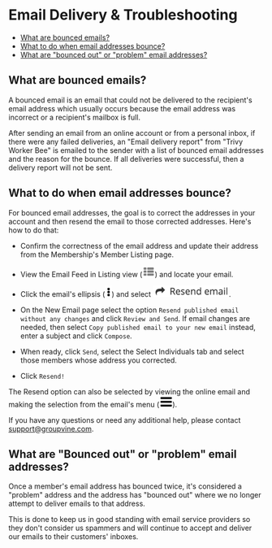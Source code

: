 # Email Delivery & Troubleshooting

* [What are bounced emails?](#gv-6delivery-2delivBounce-bounced-emails)
* [What to do when email addresses bounce?](#gv-6delivery-2delivBounce-what-to-do)
* [What are "bounced out" or "problem" email addresses?](#gv-6delivery-2delivBounce-problem-addr)

<span id="gv-6delivery-2delivBounce-bounced-emails"></span>
## What are bounced emails?

A bounced email is an email that could not be delivered to
the recipient's email address which usually occurs because the email
address was incorrect or a recipient's mailbox is full.

After sending an email from an online account or from
a personal inbox, if there were any failed
deliveries, an "Email delivery report" from "Trivy Worker
Bee" is emailed to the sender with a list of bounced
email addresses and the reason for the bounce.  If all
deliveries were successful, then a delivery report will
not be sent.  

<span id="gv-6delivery-2delivBounce-what-to-do"></span>
## What to do when email addresses bounce?

For bounced email addresses, the goal is to correct
the addresses in your account and then resend the email to
those corrected addresses.  Here's how to do that:

* Confirm the correctness of the email address and update their address from the Membership's Member Listing page.

* View the Email Feed in Listing view (<img src="/docimages/listing-view-icon.png" height="22">) and locate your email.

* Click the email's ellipsis (<img src="/docimages/ellipsis.png" height="22">) and select <img src="/docimages/feed-menu-resend-email.png" height="22">.

* On the New Email page select the option `Resend published email without any changes` and click `Review and Send`.  If email changes
 are needed, then select `Copy published email to your new email` instead, enter a subject and click `Compose`.
 
* When ready, click `Send`, select the Select Individuals tab and select those members whose address you corrected.  

* Click `Resend!`

The Resend option can also be selected by viewing the online email and making the selection from the email's menu (<img src="/docimages/menu-icon.png" height="22">).

If you have any questions or need any additional help, please contact support@groupvine.com.

<span id="gv-6delivery-2delivBounce-problem-addr"></span>
## What are "Bounced out" or "problem" email addresses?

Once a member's email address has bounced twice, it's
considered a "problem" address and the address has
"bounced out" where we no longer attempt to deliver
emails to that address.  

This is done to keep us in good standing with email
service providers so they don't consider us spammers
and will continue to accept and deliver our emails
to their customers' inboxes. 
